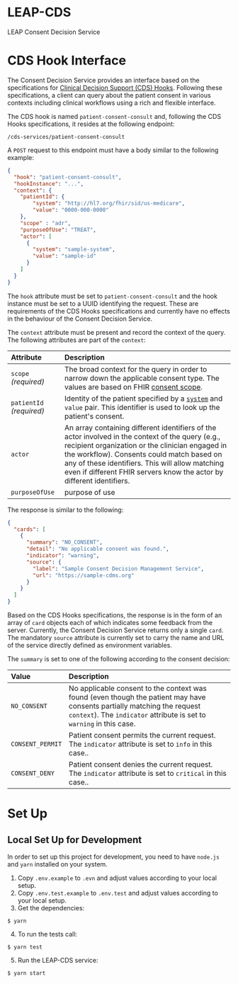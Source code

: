 # LEAP-CDS
LEAP Consent Decision Service

# CDS Hook Interface
The Consent Decision Service provides an interface based on the specifications for [Clinical Decision Support (CDS) Hooks](https://cds-hooks.org/). Following these specifications, a client can query about the patient consent in various contexts including clinical workflows using a rich and flexible interface.

The CDS hook is named `patient-consent-consult` and, following the CDS Hooks specifications, it resides at the following endpoint:
```
/cds-services/patient-consent-consult
```

A `POST` request to this endpoint must have a body similar to the following example:
```json
{
  "hook": "patient-consent-consult",
  "hookInstance": "...",
  "context": {
    "patientId": {
        "system": "http://hl7.org/fhir/sid/us-medicare",
        "value": "0000-000-0000"
    },
    "scope" : "adr",
    "purposeOfUse": "TREAT",
    "actor": [
      {
        "system": "sample-system",
        "value": "sample-id"
      }
    ]
  }
}
```
The `hook` attribute must be set to `patient-consent-consult` and the hook instance must be set to a UUID identifying the request. These are requirements of the CDS Hooks specifications and currently have no effects in the behaviour of the Consent Decision Service.

The `context` attribute must be present and record the context of the query. The following attributes are part of the `context`:

| Attribute                   | Description                  | 
| :---                       |     :---                        | 
| `scope` _(required)_       | The broad context for the query in order to narrow down the applicable consent type. The values are based on FHIR [consent scope](https://www.hl7.org/fhir/valueset-consent-scope.html).                  | 
| `patientId` _(required)_   | Identity of the patient specified by a [`system`](https://www.hl7.org/fhir/identifier-registry.html) and `value` pair. This identifier is used to look up the patient's consent.                    | 
| `actor`                    | An array containing different identifiers of the actor involved in the context of the query (e.g., recipient organization or the clinician engaged in the workflow). Consents could match based on any of these identifiers. This will allow matching even if different FHIR servers know the actor by different identifiers.     |
| `purposeOfUse`             | purpose of use                  | 

The response is similar to the following:

```json
{
  "cards": [
    {
      "summary": "NO_CONSENT",
      "detail": "No applicable consent was found.",
      "indicator": "warning",
      "source": {
        "label": "Sample Consent Decision Management Service",
        "url": "https://sample-cdms.org"
      }
    }
  ]
}
```
Based on the CDS Hooks specifications, the response is in the form of an array of `card` objects each of which indicates some feedback from the server. Currently, the Consent Decision Service returns only a single `card`. The mandatory `source` attribute is currently set to carry the name and URL of the service directly defined as environment variables.

The `summary` is set to one of the following according to the consent decision:

| Value                   | Description                                     |
| :---                    |     :---                                        |
| `NO_CONSENT`            | No applicable consent to the context was found (even though the patient may have consents partially matching the request `context`). The `indicator` attribute is set to `warning` in this case.|
| `CONSENT_PERMIT`        | Patient consent permits the current request.  The `indicator` attribute is set to `info` in this case.. |
| `CONSENT_DENY`          | Patient consent denies the current request. The `indicator` attribute is set to `critical` in this case.. |

# Set Up 

## Local Set Up for Development
In order to set up this project for development, you need to have `node.js` and `yarn` installed on your system. 

1. Copy `.env.example` to `.evn` and adjust values according to your local setup.
2. Copy `.env.test.example` to `.env.test` and adjust values according to your local setup.
3. Get the dependencies:
```
$ yarn
```
4. To run the tests call:
```
$ yarn test
```
5. Run the LEAP-CDS service:
```
$ yarn start
```
